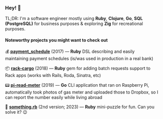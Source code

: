 ### Hey! 👋

TL;DR: I'm a software engineer mostly using **Ruby**, **Clojure**, **Go**, **SQL (PostgreSQL)** for business purposes & exploring **Zig** for recreational purposes.

#### Noteworthy projects you might want to check out

:moneybag: [**payment_schedule**](https://github.com/murdho/payment_schedule) (2017) — **Ruby** DSL describing and easily maintaining payment schedules (is/was used in production in a real bank)

:package: **[rack-cargo](https://github.com/murdho/rack-cargo)** (2018) — **Ruby** gem for adding batch requests support to Rack apps (works with Rails, Roda, Sinatra, etc)

:pager: **[pi-read-meter](https://github.com/murdho/pi-read-meter)** (2019) — **Go** CLI application that ran on Raspberry Pi, automatically took photos of gas meter and uploaded those to Dropbox, so I can report the number easily while living abroad

:crystal_ball: **[something.rb](https://gist.github.com/murdho/11396c47af7be7742f251a0c7ee2e571)** (2nd version; 2023) — **Ruby** mini-puzzle for fun. Can you solve it? :wink:

